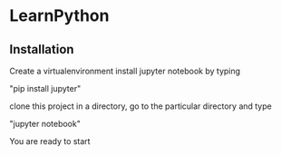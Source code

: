 # LearnPython


Installation
------------

Create a virtualenvironment
install jupyter notebook by typing

"pip install jupyter"


clone this project in a directory, go to the particular directory and type

"jupyter notebook"


You are ready to start